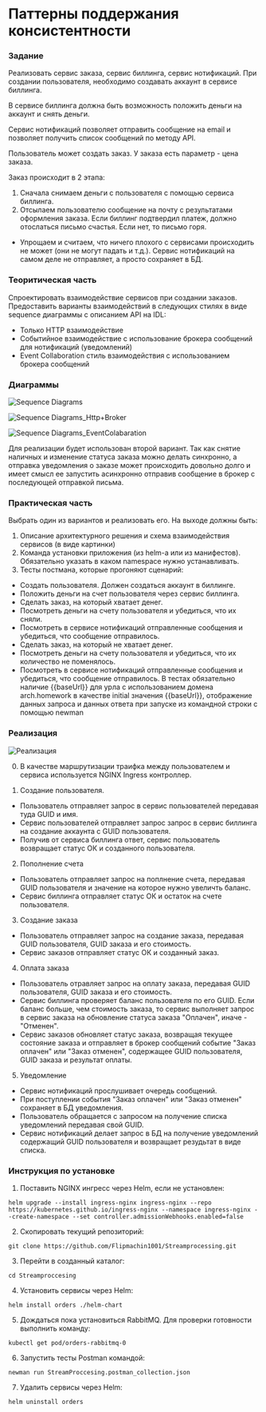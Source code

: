 # Паттерны поддержания консистентности

### Задание
Реализовать сервис заказа, сервис биллинга, сервис нотификаций.
При создании пользователя, необходимо создавать аккаунт в сервисе биллинга. 

В сервисе биллинга должна быть возможность положить деньги на аккаунт и снять деньги.

Сервис нотификаций позволяет отправить сообщение на email и позволяет получить список сообщений по методу API.

Пользователь может создать заказ. У заказа есть параметр - цена заказа.

Заказ происходит в 2 этапа:
1. Сначала снимаем деньги с пользователя с помощью сервиса биллинга.
2. Отсылаем пользователю сообщение на почту с результатами оформления заказа. Если биллинг подтвердил платеж, должно отослаться письмо счастья. Если нет, то письмо горя.
* Упрощаем и считаем, что ничего плохого с сервисами происходить не может (они не могут падать и т.д.). Сервис нотификаций на самом деле не отправляет, а просто сохраняет в БД.

### Теоритическая часть
Спроектировать взаимодействие сервисов при создании заказов. 
Предоставить варианты взаимодействий в следующих стилях в виде sequence диаграммы с описанием API на IDL:
* Только HTTP взаимодействие
* Событийное взаимодействие с использование брокера сообщений для нотификаций (уведомлений)
* Event Collaboration cтиль взаимодействия с использованием брокера сообщений

### Диаграммы
![Sequence Diagrams](https://user-images.githubusercontent.com/60660331/189902157-d3b550da-fd3f-42f2-b827-4c26d657cf2a.png)

![Sequence Diagrams_Http+Broker](https://user-images.githubusercontent.com/60660331/189904487-983723c0-adfd-4afb-914b-442baaf10d6f.png)

![Sequence Diagrams_EventColabaration](https://user-images.githubusercontent.com/60660331/189903265-1ab4ee4d-96c5-4753-ba84-5e1f1ff97143.png)

Для реализации будет использован второй вариант. Так как снятие наличных и изменение статуса заказа можно делать синхронно, а отправка уведомления о заказе может происходить довольно долго и имеет смысл ее запустить асинхронно отправив сообщение в брокер с последующей отправкой письма.

### Практическая часть
Выбрать один из вариантов и реализовать его.
На выходе должны быть: 
1. Описание архитектурного решения и схема взаимодействия сервисов (в виде картинки)
2. Команда установки приложения (из helm-а или из манифестов). Обязательно указать в каком namespace нужно устанавливать.
3. Тесты постмана, которые прогоняют сценарий:
* Создать пользователя. Должен создаться аккаунт в биллинге.
* Положить деньги на счет пользователя через сервис биллинга.
* Сделать заказ, на который хватает денег.
* Посмотреть деньги на счету пользователя и убедиться, что их сняли.
* Посмотреть в сервисе нотификаций отправленные сообщения и убедиться, что сообщение отправилось.
* Сделать заказ, на который не хватает денег.
* Посмотреть деньги на счету пользователя и убедиться, что их количество не поменялось.
* Посмотреть в сервисе нотификаций отправленные сообщения и убедиться, что сообщение отправилось.
В тестах обязательно наличие {{baseUrl}} для урла с использованием домена arch.homework в качестве initial значения {{baseUrl}},
отображение данных запроса и данных ответа при запуске из командной строки с помощью newman

### Реализация

![Реализация](https://user-images.githubusercontent.com/60660331/189918475-e29ffcea-9232-407d-a503-52a005cae6b7.png)

0. В качестве маршрутизации траифка между пользователем и сервиса используется NGINX Ingress контроллер.

2. Создание пользователя. 
* Пользователь отправляет запрос в сервис пользователей передавая туда GUID и имя.
* Сервис пользователей отправляет запрос запрос в сервис биллинга на создание аккаунта с GUID пользователя.
* Получив от сервиса биллинга ответ, сервис пользователь возвращает статус ОК и созданного пользователя.
  
2. Пополнение счета
* Пользователь отправляет запрос на поплнение счета, передавая GUID пользователя и значение на которое нужно увеличть баланс.  
* Сервис биллинга отправляет статус ОК и остаток на счете пользователя.
  
3. Создание заказа
* Пользователь отправляет запрос на создание заказа, передавая GUID пользователя, GUID заказа и его стоимость.
* Сервис заказов отправляет статус ОК и созданный заказ.
  
4. Оплата заказа
* Пользователь отравляет запрос на оплату заказа, передавая GUID пользователя, GUID заказа и его стоимость.
* Сервис биллинга проверяет баланс пользователя по его GUID. Если баланс больше, чем стоимость заказа, то сервис выполняет запрос в сервис заказа на обновление статуса заказа "Оплачен", иначе - "Отменен". 
* Сервис заказов обновляет статус заказа, возвращая текущее состояние заказа и отправляет в брокер сообщений событие "Заказ оплачен" или "Заказ отменен", содержащее GUID пользователя, GUID заказа и результат оплаты.
  
5. Уведомление
* Сервис нотификаций прослушивает очередь сообщений.
* При поступлении события "Заказ оплачен" или "Заказ отменен" сохраняет в БД уведомления.
* Пользователь обращается с запросом на получение списка уведомлений передавая свой GUID.
* Сервис нотификаций делает запрос в БД на получение уведомлений содержащий GUID пользователя и возвращает резудьтат в виде списка.

### Инструкция по установке
1. Поставить NGINX ингресс через Helm, если не установлен:
```
helm upgrade --install ingress-nginx ingress-nginx --repo https://kubernetes.github.io/ingress-nginx --namespace ingress-nginx --create-namespace --set controller.admissionWebhooks.enabled=false
```
2. Скопировать текущий репозиторий:
```
git clone https://github.com/Flipmachin1001/Streamprocessing.git
```
3. Перейти в созданный каталог:
```
cd Streamproccesing
```
4. Установить сервисы через Helm:
```
helm install orders ./helm-chart
```
5. Дождаться пока установиться RabbitMQ. Для проверки готовности выполнить команду:
```
kubectl get pod/orders-rabbitmq-0
```
6. Запустить тесты Postman командой:
```
newman run StreamProccesing.postman_collection.json
```
7. Удалить сервисы через Helm:
```
helm uninstall orders
```
